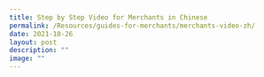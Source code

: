 ```yaml
---
title: Step by Step Video for Merchants in Chinese
permalink: /Resources/guides-for-merchants/merchants-video-zh/
date: 2021-10-26
layout: post
description: ""
image: ""
---
```

